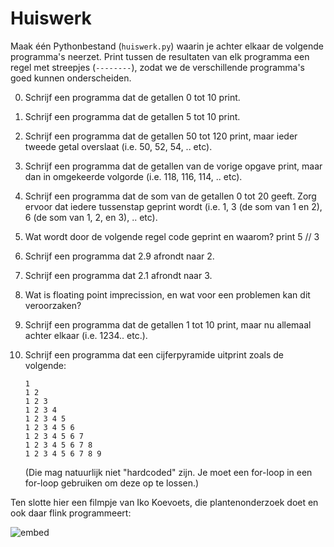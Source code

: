 # Huiswerk

Maak één Pythonbestand (`huiswerk.py`) waarin je achter elkaar de volgende programma's neerzet. Print tussen de resultaten van elk programma een regel met streepjes (`--------`), zodat we de verschillende programma's goed kunnen onderscheiden.

0. Schrijf een programma dat de getallen 0 tot 10 print.

1. Schrijf een programma dat de getallen 5 tot 10 print.

2. Schrijf een programma dat de getallen 50 tot 120 print, maar ieder tweede getal overslaat (i.e. 50, 52, 54, .. etc).

3. Schrijf een programma dat de getallen van de vorige opgave print, maar dan in omgekeerde volgorde (i.e. 118, 116, 114, .. etc).

4. Schrijf een programma dat de som van de getallen 0 tot 20 geeft. Zorg ervoor dat iedere tussenstap geprint wordt (i.e. 1, 3 (de som van 1 en 2), 6 (de som van 1, 2, en 3), .. etc).

5. Wat wordt door de volgende regel code geprint en waarom? print 5 // 3

6. Schrijf een programma dat 2.9 afrondt naar 2.

7. Schrijf een programma dat 2.1 afrondt naar 3.

8. Wat is floating point imprecission, en wat voor een problemen kan dit veroorzaken?

9. Schrijf een programma dat de getallen 1 tot 10 print, maar nu allemaal achter elkaar (i.e. 1234.. etc.).

10. Schrijf een programma dat een cijferpyramide uitprint zoals de volgende:

		1
		1 2
		1 2 3
		1 2 3 4
		1 2 3 4 5
		1 2 3 4 5 6
		1 2 3 4 5 6 7
		1 2 3 4 5 6 7 8
		1 2 3 4 5 6 7 8 9

	(Die mag natuurlijk niet "hardcoded" zijn. Je moet een for-loop in een for-loop gebruiken om deze op te lossen.)

Ten slotte hier een filmpje van Iko Koevoets, die plantenonderzoek doet en ook daar flink programmeert:

![embed](https://player.vimeo.com/video/199157213)
